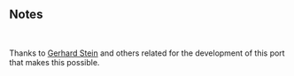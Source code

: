 ## Notes
<br/>

Thanks to [Gerhard Stein](https://github.com/gerstrong/Commander-Genius) and others related for the development of this port that makes this possible.
<br/>

